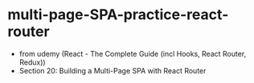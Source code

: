 # multi-page-SPA-practice-react-router

- from udemy (React - The Complete Guide (incl Hooks, React Router, Redux))
- Section 20: Building a Multi-Page SPA with React Router
